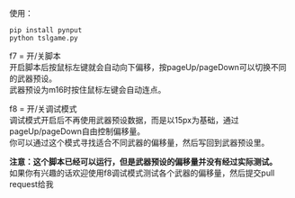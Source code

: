 使用：
<pre><code>pip install pynput         
python tslgame.py
</code></pre>    

f7 = 开/关脚本    
开启脚本后按鼠标左键就会自动向下偏移，按pageUp/pageDown可以切换不同的武器预设。    
武器预设为m16时按住鼠标左键会自动连点。    

f8 = 开/关调试模式    
调试模式开启后不再使用武器预设数据，而是以15px为基础，通过pageUp/pageDown自由控制偏移量。    
你可以通过这个模式寻找适合不同武器的偏移量，然后写回到武器预设里。    

**注意：这个脚本已经可以运行，但是武器预设的偏移量并没有经过实际测试。**    
如果你有兴趣的话欢迎使用f8调试模式测试各个武器的偏移量，然后提交pull request给我
